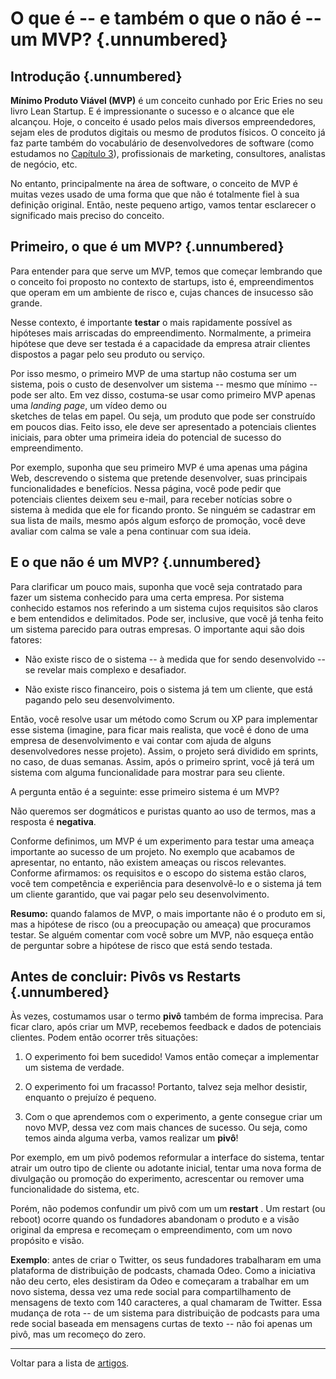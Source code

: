 # O que é -- e também o que o não é -- um MVP?  {.unnumbered}

## Introdução  {.unnumbered}

**Mínimo Produto Viável (MVP)** é um conceito cunhado por Eric Eries 
no seu livro Lean Startup. E é impressionante o sucesso e o
alcance que ele alcançou. Hoje, o conceito é usado pelos mais
diversos empreendedores, sejam eles de produtos digitais ou
mesmo de produtos físicos. O conceito já faz parte também do
vocabulário de desenvolvedores de software (como estudamos no
[Capítulo 3](https://engsoftmoderna.info/cap3.html)), 
profissionais de marketing, consultores, analistas de negócio, etc.

No entanto, principalmente na área de software, o conceito de
MVP é muitas vezes usado de uma forma que que não é totalmente fiel 
à sua definição original. Então, neste pequeno artigo, vamos
tentar esclarecer o significado mais preciso do conceito.

## Primeiro, o que é um MVP?  {.unnumbered}

Para entender para que serve um MVP, temos que começar lembrando que 
o conceito foi proposto no contexto de startups, isto é, 
empreendimentos que operam em um ambiente de risco e, cujas chances 
de insucesso são grande.

Nesse contexto, é importante **testar** o mais rapidamente possível 
as hipóteses mais arriscadas do empreendimento. Normalmente,
a primeira hipótese que deve ser testada é a capacidade da empresa 
atrair clientes dispostos a pagar pelo seu produto ou serviço.

Por isso mesmo, o primeiro MVP de uma startup não costuma ser um 
sistema, pois o custo de desenvolver um sistema -- mesmo que 
mínimo -- pode ser alto. Em vez disso, costuma-se usar como
primeiro MVP apenas uma *landing page*, um vídeo demo ou  
sketches de telas em papel. Ou seja, um produto que pode ser 
construído em poucos dias. Feito isso, ele deve ser 
apresentado a potenciais clientes iniciais, para obter 
uma primeira ideia do potencial de sucesso do empreendimento.

Por exemplo, suponha que seu primeiro MVP é uma apenas uma
página Web, descrevendo o sistema que pretende desenvolver,
suas principais funcionalidades e benefícios. Nessa página,
você pode pedir que potenciais clientes deixem seu e-mail, 
para receber notícias sobre o sistema à medida que ele
for ficando pronto. Se ninguém se cadastrar em sua lista
de mails, mesmo após algum esforço de promoção, você deve 
avaliar com calma se vale a pena continuar com sua ideia.

## E o que não é um MVP? {.unnumbered}

Para clarificar um pouco mais, suponha que você seja contratado 
para fazer um sistema conhecido para uma certa empresa. Por sistema
conhecido estamos nos referindo a um sistema cujos requisitos
são claros e bem entendidos e delimitados. Pode ser, inclusive, que
você já tenha feito um sistema parecido para outras empresas.
O importante aqui são dois fatores:

* Não existe risco de o sistema -- à medida que for
sendo desenvolvido -- se revelar mais complexo e desafiador.

* Não existe risco financeiro, pois o sistema já tem um 
cliente, que está pagando pelo seu desenvolvimento.

Então, você resolve usar um método como Scrum ou XP para 
implementar esse sistema (imagine, para ficar mais realista,
que você é dono de uma empresa de desenvolvimento e vai contar com 
ajuda de alguns desenvolvedores nesse projeto). Assim, 
o projeto será dividido em sprints, no caso, de duas semanas. 
Assim, após o primeiro sprint, você já terá um sistema com alguma 
funcionalidade para mostrar para seu cliente. 

A pergunta então é a seguinte: esse primeiro sistema é um MVP?

Não queremos ser dogmáticos e puristas quanto ao uso
de termos, mas a resposta é **negativa**.

Conforme definimos, um MVP é um experimento para testar 
uma ameaça importante ao sucesso de um projeto. No exemplo
que acabamos de apresentar, no entanto, não existem ameaças ou riscos
relevantes. Conforme afirmamos: os requisitos e o escopo do
sistema estão claros, você tem competência e experiência
para desenvolvê-lo e o sistema já tem um cliente garantido, que vai
pagar pelo seu desenvolvimento.

**Resumo:** quando falamos de MVP, o mais importante não é o
produto em si, mas a hipótese de risco (ou a preocupação
ou ameaça) que procuramos testar. Se alguém comentar
com você sobre um MVP, não esqueça então de perguntar 
sobre a hipótese de risco que está sendo testada.

## Antes de concluir: Pivôs vs Restarts {.unnumbered}

Às vezes, costumamos usar o termo **pivô** também de forma imprecisa.
Para ficar claro, após criar um MVP, recebemos feedback e
dados de potenciais clientes. Podem então ocorrer três situações:

1. O experimento foi bem sucedido! Vamos então começar a implementar
um sistema de verdade.

2. O experimento foi um fracasso! Portanto, talvez seja melhor 
desistir, enquanto o prejuízo é pequeno.

3. Com o que aprendemos com o experimento, a gente consegue 
criar um novo MVP, dessa vez com mais chances de sucesso. Ou 
seja, como temos ainda alguma verba, vamos realizar um **pivô**!

Por exemplo, em um pivô podemos reformular a interface
do sistema, tentar atrair um outro tipo de cliente ou adotante
inicial, tentar uma nova forma de divulgação ou promoção do experimento,
acrescentar ou remover uma funcionalidade do sistema, etc.

Porém, não podemos confundir um pivô com um
um **restart** . Um restart (ou reboot) ocorre quando os fundadores 
abandonam o produto e a visão original da empresa e recomeçam 
o empreendimento, com um novo propósito e visão. 

**Exemplo**: antes de criar o Twitter, os seus fundadores 
trabalharam em uma plataforma de distribuição de podcasts, chamada Odeo. 
Como a iniciativa não deu certo, eles desistiram da Odeo e começaram a trabalhar em um novo 
sistema, dessa vez uma rede social para compartilhamento de mensagens 
de texto com 140 caracteres, a qual chamaram de Twitter. Essa mudança 
de rota -- de um sistema para distribuição de podcasts para uma rede 
social baseada em mensagens curtas de texto -- não foi apenas um
pivô, mas um recomeço do zero.


* * * 

Voltar para a lista de [artigos](./artigos.html).
